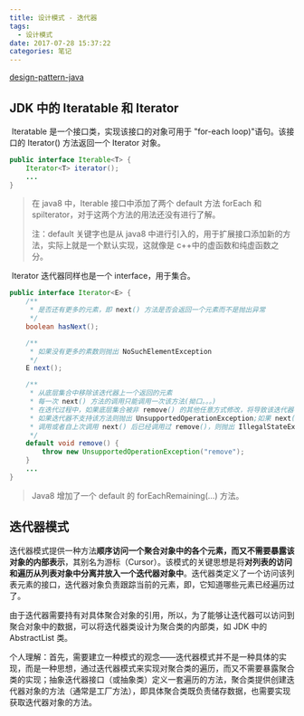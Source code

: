 ```yaml
---
title: 设计模式 - 迭代器
tags:
  - 设计模式
date: 2017-07-28 15:37:22
categories: 笔记
---
```


[design-pattern-java](https://gof.quanke.name/)

## JDK 中的 Iteratable 和 Iterator

​	Iteratable 是一个接口类，实现该接口的对象可用于 "for-each loop)"语句。该接口的 Iterator() 方法返回一个 Iterator 对象。

```java
public interface Iterable<T> {
    Iterator<T> iterator();
  	...
}
```

> 在 java8 中，Iterable 接口中添加了两个 default 方法 forEach 和 spilterator，对于这两个方法的用法还没有进行了解。
>
> 注：default 关键字也是从 java8 中进行引入的，用于扩展接口添加新的方法，实际上就是一个默认实现，这就像是 c++中的虚函数和纯虚函数之分。

​	Iterator 迭代器同样也是一个 interface，用于集合。

```java
public interface Iterator<E> {
    /**
     * 是否还有更多的元素，即 next() 方法是否会返回一个元素而不是抛出异常
     */
    boolean hasNext();

    /**
     * 如果没有更多的素数则抛出 NoSuchElementException
     */
    E next();

    /**
     * 从底层集合中移除该迭代器上一个返回的元素
     * 每一次 next() 方法的调用只能调用一次该方法(拗口。。。)
     * 在迭代过程中，如果底层集合被非 remove() 的其他任意方式修改，将导致该迭代器行为不明
     * 如果迭代器不支持该方法则抛出 UnsupportedOperationException;如果 next() 还没有被
     * 调用或者自上次调用 next() 后已经调用过 remove()，则抛出 IllegalStateException
     */
    default void remove() {
        throw new UnsupportedOperationException("remove");
    }
  	...
}

```

> Java8 增加了一个 default 的 forEachRemaining(…) 方法。



## 迭代器模式

​	迭代器模式提供一种方法**顺序访问一个聚合对象中的各个元素，而又不需要暴露该对象的内部表示**，其别名为游标（Cursor）。该模式的关键思想是将**对列表的访问和遍历从列表对象中分离并放入一个迭代器对象中**。迭代器类定义了一个访问该列表元素的接口，迭代器对象负责跟踪当前的元素，即，它知道哪些元素已经遍历过了。

​	由于迭代器需要持有对具体聚合对象的引用，所以，为了能够让迭代器可以访问到聚合对象中的数据，可以将迭代器类设计为聚合类的内部类，如 JDK 中的 AbstractList 类。

​	个人理解：首先，需要建立一种模式的观念——迭代器模式并不是一种具体的实现，而是一种思想，通过迭代器模式来实现对聚合类的遍历，而又不需要暴露聚合类的实现；抽象迭代器接口（或抽象类）定义一套遍历的方法，聚合类提供创建迭代器对象的方法（通常是工厂方法），即具体聚合类既负责储存数据，也需要实现获取迭代器对象的方法。

​	